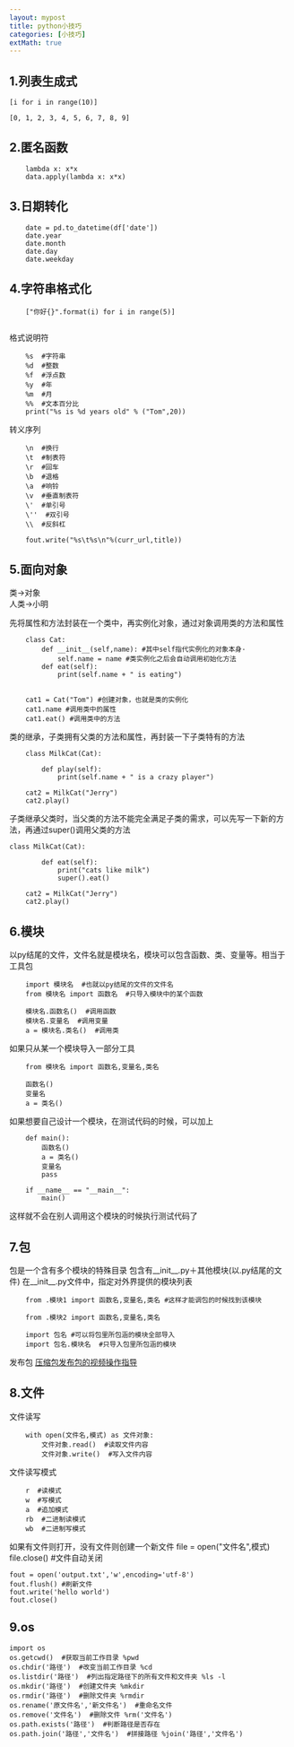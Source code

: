 ```yaml
---
layout: mypost
title: python小技巧
categories: [小技巧]
extMath: true
---
```


## 1.列表生成式
```
[i for i in range(10)]

[0, 1, 2, 3, 4, 5, 6, 7, 8, 9]
```
    
## 2.匿名函数
```
    lambda x: x*x
    data.apply(lambda x: x*x)
```
        
## 3.日期转化
```
    date = pd.to_datetime(df['date'])
    date.year
    date.month
    date.day    
    date.weekday

```
## 4.字符串格式化
```
    ["你好{}".format(i) for i in range(5)]
  
```
格式说明符
```
    %s  #字符串
    %d  #整数
    %f  #浮点数
    %y  #年
    %m  #月
    %%  #文本百分比
    print("%s is %d years old" % ("Tom",20))

```
转义序列
```
    \n  #换行
    \t  #制表符
    \r  #回车
    \b  #退格
    \a  #响铃
    \v  #垂直制表符
    \'  #单引号
    \''  #双引号
    \\  #反斜杠

    fout.write("%s\t%s\n"%(curr_url,title))

```

    

  

## 5.面向对象

类->对象  
人类->小明

先将属性和方法封装在一个类中，再实例化对象，通过对象调用类的方法和属性

```
    class Cat:
        def __init__(self,name): #其中self指代实例化的对象本身·
            self.name = name #类实例化之后会自动调用初始化方法
        def eat(self):
            print(self.name + " is eating")
            
            
    cat1 = Cat("Tom") #创建对象，也就是类的实例化
    cat1.name #调用类中的属性
    cat1.eat() #调用类中的方法
```
类的继承，子类拥有父类的方法和属性，再封装一下子类特有的方法

```
    class MilkCat(Cat):
        
        def play(self):
            print(self.name + " is a crazy player")
            
    cat2 = MilkCat("Jerry")
    cat2.play()
```

子类继承父类时，当父类的方法不能完全满足子类的需求，可以先写一下新的方法，再通过super()调用父类的方法
```
class MilkCat(Cat):
        
        def eat(self):
            print("cats like milk")
            super().eat()
            
    cat2 = MilkCat("Jerry")
    cat2.play()
```

## 6.模块

以py结尾的文件，文件名就是模块名，模块可以包含函数、类、变量等。相当于工具包

```
    import 模块名  #也就以py结尾的文件的文件名
    from 模块名 import 函数名  #只导入模块中的某个函数

    模块名.函数名()  #调用函数
    模块名.变量名  #调用变量
    a = 模块名.类名()  #调用类
```
如果只从某一个模块导入一部分工具
```
    from 模块名 import 函数名,变量名,类名
    
    函数名()
    变量名
    a = 类名()
```
        
如果想要自己设计一个模块，在测试代码的时候，可以加上
```
    def main():
        函数名()
        a = 类名()
        变量名
        pass

    if __name__ == "__main__":
        main()
```
这样就不会在别人调用这个模块的时候执行测试代码了          

## 7.包
包是一个含有多个模块的特殊目录
包含有__init__.py＋其他模块(以.py结尾的文件)
在__init__.py文件中，指定对外界提供的模块列表
```
    from .模块1 import 函数名,变量名,类名 #这样才能调包的时候找到该模块

    from .模块2 import 函数名,变量名,类名
```

```
    import 包名 #可以将包里所包涵的模块全部导入
    import 包名.模块名  #只导入包里所包涵的模块
```
发布包
[压缩包发布包的视频操作指导](https://www.bilibili.com/video/BV1jt411L7zE?p=83&vd_source=917336f407022762079ae1d9a0b669fd)

## 8.文件

文件读写
```
    with open(文件名,模式) as 文件对象:
        文件对象.read()  #读取文件内容
        文件对象.write()  #写入文件内容
```

文件读写模式
```
    r  #读模式
    w  #写模式
    a  #追加模式
    rb  #二进制读模式
    wb  #二进制写模式

```

如果有文件则打开，没有文件则创建一个新文件
file = open("文件名",模式)
file.close()  #文件自动关闭

```
fout = open('output.txt','w',encoding='utf-8')
fout.flush() #刷新文件
fout.write('hello world')
fout.close()
```
## 9.os
```
import os
os.getcwd()  #获取当前工作目录 %pwd
os.chdir('路径')  #改变当前工作目录 %cd
os.listdir('路径')  #列出指定路径下的所有文件和文件夹 %ls -l
os.mkdir('路径')  #创建文件夹 %mkdir
os.rmdir('路径')  #删除文件夹 %rmdir
os.rename('原文件名','新文件名')  #重命名文件
os.remove('文件名')  #删除文件 %rm('文件名')
os.path.exists('路径')  #判断路径是否存在
os.path.join('路径','文件名')  #拼接路径 %join('路径','文件名')





